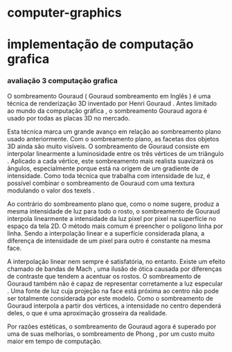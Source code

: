 # computer-graphics
# implementação de computação grafica 
### avaliação 3 computação grafica 


O sombreamento Gouraud ( Gouraud sombreamento em Inglês ) é uma técnica de renderização 3D inventado por Henri Gouraud . Antes limitado ao mundo da computação gráfica , o sombreamento Gouraud agora é usado por todas as placas 3D no mercado.

Esta técnica marca um grande avanço em relação ao sombreamento plano usado anteriormente. Com o sombreamento plano, as facetas dos objetos 3D ainda são muito visíveis. O sombreamento de Gouraud consiste em interpolar linearmente a luminosidade entre os três vértices de um triângulo . Aplicado a cada vértice, este sombreamento mais realista suavizará os ângulos, especialmente porque está na origem de um gradiente de intensidade. Como toda técnica que trabalha com intensidade de luz, é possível combinar o sombreamento de Gouraud com uma textura modulando o valor dos texels .

Ao contrário do sombreamento plano que, como o nome sugere, produz a mesma intensidade de luz para todo o rosto, o sombreamento de Gouraud interpola linearmente a intensidade da luz pixel por pixel na superfície no espaço da tela 2D. O método mais comum é preencher o polígono linha por linha. Sendo a interpolação linear e a superfície considerada plana, a diferença de intensidade de um pixel para outro é constante na mesma face.

A interpolação linear nem sempre é satisfatória, no entanto. Existe um efeito chamado de bandas de Mach , uma ilusão de ótica causada por diferenças de contraste que tendem a acentuar os rostos. O sombreamento de Gouraud também não é capaz de representar corretamente a luz especular . Uma fonte de luz cuja projeção na face está próxima ao centro não pode ser totalmente considerada por este modelo. Como o sombreamento de Gouraud interpola a partir dos vértices, a intensidade no centro dependerá deles, o que é uma aproximação grosseira da realidade.

Por razões estéticas, o sombreamento de Gouraud agora é superado por uma de suas melhorias, o sombreamento de Phong , por um custo muito maior em tempo de computação.